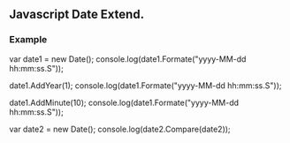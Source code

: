 ## Javascript Date Extend. 

### Example
var date1 = new Date();
console.log(date1.Formate("yyyy-MM-dd hh:mm:ss.S"));

date1.AddYear(1);
console.log(date1.Formate("yyyy-MM-dd hh:mm:ss.S"));

date1.AddMinute(10);
console.log(date1.Formate("yyyy-MM-dd hh:mm:ss.S"));

var date2 = new Date();
console.log(date2.Compare(date2));
